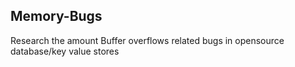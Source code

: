 ## Memory-Bugs

Research the amount Buffer overflows related bugs in opensource database/key value stores


